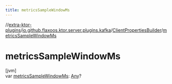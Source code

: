 ```yaml
---
title: metricsSampleWindowMs
---
```


//[extra-ktor-plugins](../../../index.md)/[io.github.flaxoos.ktor.server.plugins.kafka](../index.md)/[ClientPropertiesBuilder](index.md)/[metricsSampleWindowMs](metrics-sample-window-ms.md)

# metricsSampleWindowMs

[jvm]\
var [metricsSampleWindowMs](metrics-sample-window-ms.md): [Any](https://kotlinlang.org/api/latest/jvm/stdlib/kotlin/-any/index.md)?





